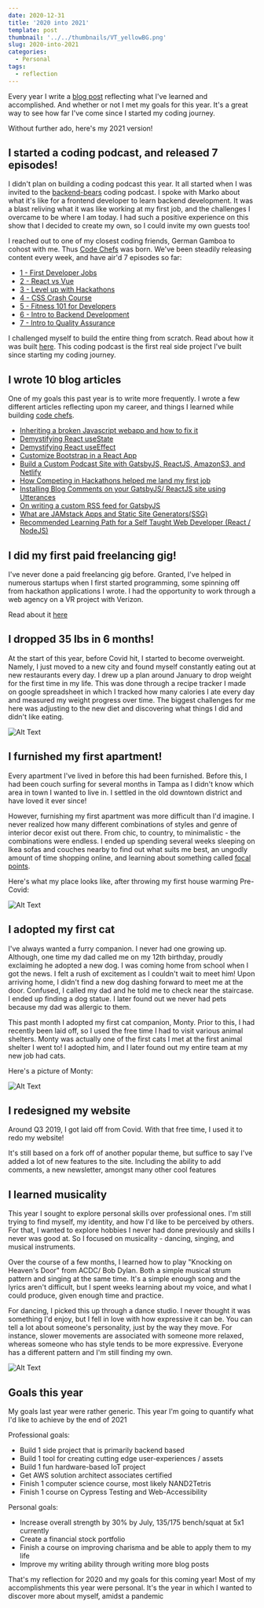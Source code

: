 ```yaml
---
date: 2020-12-31
title: '2020 into 2021'
template: post
thumbnail: '../../thumbnails/VT_yellowBG.png'
slug: 2020-into-2021
categories:
  - Personal
tags:
  - reflection
---
```


Every year I write a [blog post](https://www.vincentntang.com/2019-into-2020/) reflecting what I've learned and accomplished. And whether or not I met my goals for this year. It's a great way to see how far I've come since I started my coding journey.

Without further ado, here's my 2021 version!

## I started a coding podcast, and released **7** episodes!

I didn't plan on building a coding podcast this year. It all started when I was invited to the [backend-bears](https://backendbear.com/) coding podcast. I spoke with Marko about what it's like for a frontend developer to learn backend development. It was a blast reliving what it was like working at my first job, and the challenges I overcame to be where I am today. I had such a positive experience on this show that I decided to create my own, so I could invite my own guests too!

I reached out to one of my closest coding friends, German Gamboa to cohost with me. Thus [Code Chefs](https://codechefs.dev/) was born. We've been steadily releasing content every week, and have air'd 7 episodes so far:

- [1 - First Developer Jobs](https://www.codechefs.dev/first-developer-jobs)
- [2 - React vs Vue](https://www.codechefs.dev/react-vs-vue)
- [3 - Level up with Hackathons](https://www.codechefs.dev/hackathons)
- [4 - CSS Crash Course](https://www.codechefs.dev/css-crash-course)
- [5 - Fitness 101 for Developers](https://www.codechefs.dev/fitness)
- [6 - Intro to Backend Development](https://www.codechefs.dev/intro-to-backend)
- [7 - Intro to Quality Assurance](https://www.codechefs.dev/intro-to-qa)

I challenged myself to build the entire thing from scratch. Read about how it was built [here](https://www.vincentntang.com/custom-podcast-site-gatsby-react/). This coding podcast is the first real side project I've built since starting my coding journey.

## I wrote **10** blog articles

One of my goals this past year is to write more frequently. I wrote a few different articles reflecting upon my career, and things I learned while building [code chefs](https://codechefs.dev).

- [Inheriting a broken Javascript webapp and how to fix it](https://www.vincentntang.com/fixing-broken-webapp/)
- [Demystifying React useState](https://www.vincentntang.com/react-use-state-explained/)
- [Demystifying React useEffect](https://www.vincentntang.com/react-use-effect-explained/)
- [Customize Bootstrap in a React App](https://www.vincentntang.com/customize-bootstrap-with-react/)
- [Build a Custom Podcast Site with GatsbyJS, ReactJS, AmazonS3, and Netlify](https://www.vincentntang.com/custom-podcast-site-gatsby-react/)
- [How Competing in Hackathons helped me land my first job](https://www.vincentntang.com/custom-podcast-site-gatsby-react/)
- [Installing Blog Comments on your GatsbyJS/ ReactJS site using Utterances](https://www.vincentntang.com/installing-gatsbyjs-blog-comments/)
- [On writing a custom RSS feed for GatsbyJS](https://www.vincentntang.com/writing-custom-rss-gatsby/)
- [What are JAMstack Apps and Static Site Generators(SSG)](https://www.vincentntang.com/wtf-are-jamstack-apps-and-static-site-generators/)
- [Recommended Learning Path for a Self Taught Web Developer (React / NodeJS)](https://www.vincentntang.com/learning-path-for-self-taught-web-developer/)

## I did my **first** paid freelancing gig!

I've never done a paid freelancing gig before. Granted, I've helped in numerous startups when I first started programming, some spinning off from hackathon applications I wrote. I had the opportunity to work through a web agency on a VR project with Verizon.

Read about it [here](https://www.thedrum.com/news/2020/10/23/nightmares-are-loose-verizon-launches-virtual-immersive-experience-marketers)

## I dropped **35 lbs** in 6 months!

At the start of this year, before Covid hit, I started to become overweight. Namely, I just moved to a new city and found myself constantly eating out at new restaurants every day. I drew up a plan around January to drop weight for the first time in my life. This was done through a recipe tracker I made on google spreadsheet in which I tracked how many calories I ate every day and measured my weight progress over time. The biggest challenges for me here was adjusting to the new diet and discovering what things I did and didn't like eating. 

![Alt Text](./img/25c4oh0bth5rgrmzwbte.jpg)

## I furnished my **first** apartment!

Every apartment I've lived in before this had been furnished. Before this, I had been couch surfing for several months in Tampa as I didn't know which area in town I wanted to live in. I settled in the old downtown district and have loved it ever since!

However, furnishing my first apartment was more difficult than I'd imagine. I never realized how many different combinations of styles and genre of interior decor exist out there. From chic, to country, to minimalistic - the combinations were endless. I ended up spending several weeks sleeping on Ikea sofas and couches nearby to find out what suits me best, an ungodly amount of time shopping online, and learning about something called [focal points](https://www.homenish.com/focal-point-interior-design/).

Here's what my place looks like, after throwing my first house warming Pre-Covid:

![Alt Text](./img/o5s9nyesqygejnubc169.jpg)

## I adopted my **first** cat

I've always wanted a furry companion. I never had one growing up. Although, one time my dad called me on my 12th birthday, proudly exclaiming he adopted a new dog. I was coming home from school when I got the news. I felt a rush of excitement as I couldn't wait to meet him! Upon arriving home, I didn't find a new dog dashing forward to meet me at the door. Confused, I called my dad and he told me to check near the staircase. I ended up finding a dog statue. I later found out we never had pets because my dad was allergic to them.

This past month I adopted my first cat companion, Monty. Prior to this, I had recently been laid off, so I used the free time I had to visit various animal shelters. Monty was actually one of the first cats I met at the first animal shelter I went to! I adopted him, and I later found out my entire team at my new job had cats.

Here's a picture of Monty:

![Alt Text](./img/drnj6bjuy6531ffc8vt4.jpg)

## I redesigned my website

Around Q3 2019, I got laid off from Covid. With that free time, I used it to redo my website!

It's still based on a fork off of another popular theme, but suffice to say I've added a lot of new features to the site. Including the ability to add comments, a new newsletter, amongst many other cool features

## I learned musicality

This year I sought to explore personal skills over professional ones. I'm still trying to find myself, my identity, and how I'd like to be perceived by others. For that, I wanted to explore hobbies I never had done previously and skills I never was good at. So I focused on musicality - dancing, singing, and musical instruments.

Over the course of a few months, I learned how to play "Knocking on Heaven's Door" from ACDC/ Bob Dylan. Both a simple musical strum pattern and singing at the same time. It's a simple enough song and the lyrics aren't difficult, but I spent weeks learning about my voice, and what I could produce, given enough time and practice.

For dancing, I picked this up through a dance studio. I never thought it was something I'd enjoy, but I fell in love with how expressive it can be. You can tell a lot about someone's personality, just by the way they move. For instance, slower movements are associated with someone more relaxed, whereas someone who has style tends to be more expressive. Everyone has a different pattern and I'm still finding my own. 

![Alt Text](./img/akky89dmgun6y4mciauf.png)

## Goals this year

My goals last year were rather generic. This year I'm going to quantify what I'd like to achieve by the end of 2021

Professional goals:

- Build 1 side project that is primarily backend based
- Build 1 tool for creating cutting edge user-experiences / assets
- Build 1 fun hardware-based IoT project
- Get AWS solution architect associates certified
- Finish 1 computer science course, most likely NAND2Tetris
- Finish 1 course on Cypress Testing and Web-Accessibility

Personal goals:

- Increase overall strength by 30% by July, 135/175 bench/squat at 5x1 currently
- Create a financial stock portfolio
- Finish a course on improving charisma and be able to apply them to my life
- Improve my writing ability through writing more blog posts

That's my reflection for 2020 and my goals for this coming year! Most of my accomplishments this year were personal. It's the year in which I wanted to discover more about myself, amidst a pandemic